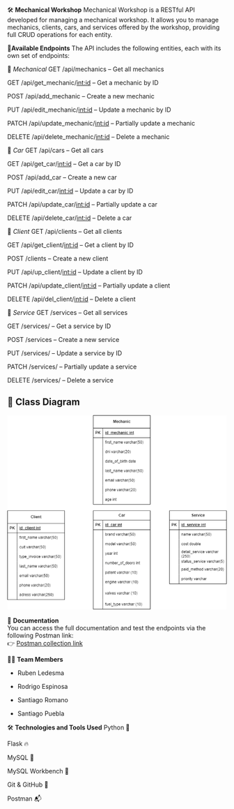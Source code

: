 🛠️ **Mechanical Workshop**
Mechanical Workshop is a RESTful API developed for managing a mechanical workshop. It allows you to manage mechanics, clients, cars, and services offered by the workshop, providing full CRUD operations for each entity.

🚀**Available Endpoints**
The API includes the following entities, each with its own set of endpoints:

🔧 *Mechanical*
GET /api/mechanics – Get all mechanics

GET /api/get_mechanic/<int:id> – Get a mechanic by ID

POST /api/add_mechanic – Create a new mechanic

PUT /api/edit_mechanic/<int:id> – Update a mechanic by ID

PATCH /api/update_mechanic/<int:id> – Partially update a mechanic

DELETE /api/delete_mechanic/<int:id> – Delete a mechanic

🚗 *Car*
GET /api/cars – Get all cars

GET /api/get_car/<int:id> – Get a car by ID

POST /api/add_car – Create a new car

PUT /api/edit_car/<int:id> – Update a car by ID

PATCH /api/update_car/<int:id> – Partially update a car

DELETE /api/delete_car/<int:id> – Delete a car

👤 *Client*
GET /api/clients – Get all clients

GET /api/get_client/<int:id> – Get a client by ID

POST /clients – Create a new client

PUT /api/up_client/<int:id> – Update a client by ID

PATCH /api/update_client/<int:id> – Partially update a client

DELETE /api/del_client/<int:id> – Delete a client

🧾 *Service*
GET /services – Get all services

GET /services/<id> – Get a service by ID

POST /services – Create a new service

PUT /services/<id> – Update a service by ID

PATCH /services/<id> – Partially update a service

DELETE /services/<id> – Delete a service

## 🧩 **Class Diagram**

![Class Diagram](docs/Taller.drawio.png)

📄 **Documentation**  
You can access the full documentation and test the endpoints via the following Postman link:  
👉 [Postman collection link](https://documenter.getpostman.com/view/31369461/2sB2iwEEK6#93ea0eaa-017c-4b6d-9cc9-f41b0f985855)

🧑‍💻 **Team Members**
- Ruben Ledesma

- Rodrigo Espinosa

- Santiago Romano

- Santiago Puebla

🛠️ **Technologies and Tools Used**
Python 🐍

Flask 🔥

MySQL 🐬

MySQL Workbench 🧰

Git & GitHub 🔧

Postman 📬
